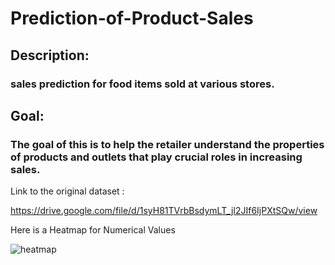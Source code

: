 # Prediction-of-Product-Sales
## Description:
### sales prediction for food items sold at various stores. 
## Goal:
 ### The goal of this is to help the retailer understand the properties of products and outlets that play crucial roles in increasing sales.
 Link to the original dataset  : 
 
https://drive.google.com/file/d/1syH81TVrbBsdymLT_jl2JIf6IjPXtSQw/view 

  Here is a Heatmap for Numerical Values
  
![heatmap](https://github.com/user-attachments/assets/d058f5c4-4e99-4a48-947f-c0f5caab075b)

 
 
 
